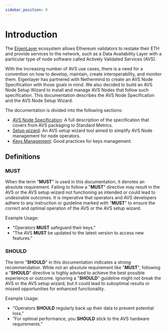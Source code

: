 ```yaml
---
sidebar_position: 0
---
```


# Introduction

The [EigenLayer](https://www.eigenlayer.xyz/) ecosystem allows Ethereum validators to restake their ETH and provide services to the network, such as a Data Availability Layer with a particular type of node software called Actively Validated Services (AVS). 

With the increasing number of AVS use cases, there is a need for a convention on how to develop, maintain, create interoperability, and monitor them. Eigenlayer has partnered with Nethermind to create an AVS Node Specification with those goals in mind. We also decided to build an AVS Node Setup Wizard to install and manage AVS Nodes that follow such specification. This documentation describes the AVS Node Specification and the AVS Node Setup Wizard.

The documentation is divided into the following sections:

- [AVS Node Specification](/docs/category/avs-node-specification): A full description of the specification that covers from AVS packaging to Standard Metrics.
- [Setup wizard](/docs/category/avs-setup-wizard): An AVS setup wizard tool aimed to simplify AVS Node management for node operators.
- [Keys Management](/docs/category/keys-management): Good practices for keys management.
 
## Definitions

### MUST

When the term "**MUST**" is used in this documentation, it denotes an absolute requirement. Failing to follow a "**MUST**" directive may result in the AVS or the AVS setup wizard not functioning as intended or could lead to undesirable outcomes. It is imperative that operators and AVS developers adhere to any instruction or guideline marked with "**MUST**" to ensure the correct and optimal operation of the AVS or the AVS setup wizard.

Example Usage:

- "Operators **MUST** safeguard their keys."
- "The AVS **MUST** be updated to the latest version to access new features."

### SHOULD

The term "**SHOULD**" in this documentation indicates a strong recommendation. While not an absolute requirement like "**MUST**", following a "**SHOULD**" directive is highly advised to achieve the best possible experience or outcome. Ignoring a "**SHOULD**" guideline might not break the AVS or the AVS setup wizard, but it could lead to suboptimal results or missed opportunities for enhanced functionality.

Example Usage:

- "Operators **SHOULD** regularly back up their data to prevent potential loss."
- "For optimal performance, you **SHOULD** stick to the AVS hardware requirements."